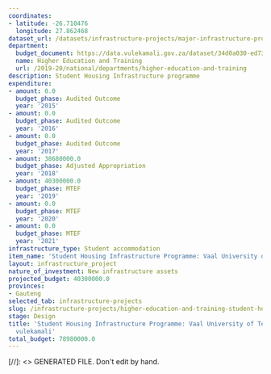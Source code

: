 ```yaml
---
coordinates:
- latitude: -26.710476
  longitude: 27.862468
dataset_url: /datasets/infrastructure-projects/major-infrastructure-projects-by-national-departments
department:
  budget_document: https://data.vulekamali.gov.za/dataset/34d0a030-ed73-437a-aa76-16637d5fe63d/resource/1a4bc0ea-c715-4189-b961-7460c0e63072/download/vote-15-higher-education-and-training.pdf
  name: Higher Education and Training
  url: /2019-20/national/departments/higher-education-and-training
description: Student Housing Infrastructure programme
expenditure:
- amount: 0.0
  budget_phase: Audited Outcome
  year: '2015'
- amount: 0.0
  budget_phase: Audited Outcome
  year: '2016'
- amount: 0.0
  budget_phase: Audited Outcome
  year: '2017'
- amount: 38680000.0
  budget_phase: Adjusted Appropriation
  year: '2018'
- amount: 40300000.0
  budget_phase: MTEF
  year: '2019'
- amount: 0.0
  budget_phase: MTEF
  year: '2020'
- amount: 0.0
  budget_phase: MTEF
  year: '2021'
infrastructure_type: Student accommodation
item_name: 'Student Housing Infrastructure Programme: Vaal University of Technology'
layout: infrastructure_project
nature_of_investment: New infrastructure assets
projected_budget: 40300000.0
provinces:
- Gauteng
selected_tab: infrastructure-projects
slug: /infrastructure-projects/higher-education-and-training-student-housing-infrastructure-programme-vaal-university-of-technology
stage: Design
title: 'Student Housing Infrastructure Programme: Vaal University of Technology -
  vulekamali'
total_budget: 78980000.0
---
```

[//]: <> GENERATED FILE. Don't edit by hand.